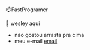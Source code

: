 📫FastProgramer

👋 wesley aqui 
 
- não gostou arrasta pra cima
- meu e-mail [email](wesley.lima31@escola.pr.gov.br)
